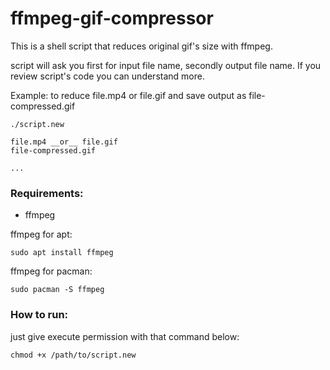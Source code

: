# ffmpeg-gif-compressor
This is a shell script that reduces original gif's size with ffmpeg.

script will ask you first for input file name, secondly output file name. If you review script's code you can understand more.

Example: to reduce file.mp4 or file.gif and save output as file-compressed.gif
```
./script.new

file.mp4 __or__ file.gif
file-compressed.gif

...
```

### Requirements:
- ffmpeg

ffmpeg for apt:
```
sudo apt install ffmpeg
```
ffmpeg for pacman:
```
sudo pacman -S ffmpeg
```

### How to run:
just give execute permission with that command below:
```
chmod +x /path/to/script.new
```
